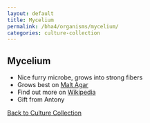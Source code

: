 ```yaml
---
layout: default
title: Mycelium
permalink: /bha4/organisms/mycelium/
categories: culture-collection
---
```


## Mycelium

* Nice furry microbe, grows into strong fibers
* Grows best on [Malt Agar](/bha4/cultivation-media/malt-agar/)
* Find out more on [Wikipedia](https://en.wikipedia.org/wiki/Mycelium)
* Gift from Antony

[Back to Culture Collection](/bha4/organisms/)